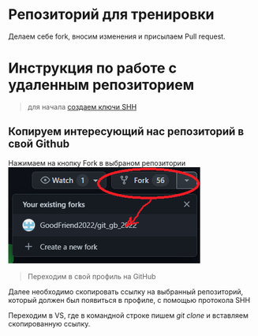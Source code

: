 # Репозиторий для тренировки

Делаем себе fork, вносим изменения и присылаем Pull request.

# Инструкция по работе с удаленным репозиторием

>для начала [создаем ключи SHH](https://docs.github.com/en/authentication/connecting-to-github-with-ssh/generating-a-new-ssh-key-and-adding-it-to-the-ssh-agent)

## Копируем интересующий нас репозиторий в свой Github

Нажимаем на кнопку Fork в выбраном репозитории ![Click Fork](fork.png)

>Переходим в свой профиль на GitHub

Далее необходимо скопировать ссылку на выбранный репозиторий, который должен был появиться в профиле, с помощью протокола SHH

Переходим в VS, где в командной строке пишем *git clone* и вставляем скопированную ссылку.
